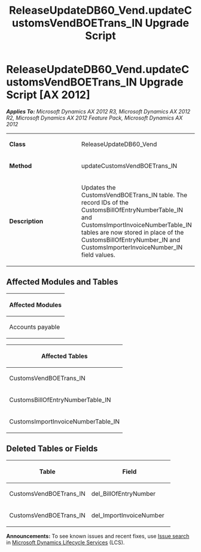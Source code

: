 ﻿---
title: ReleaseUpdateDB60_Vend.updateCustomsVendBOETrans_IN Upgrade Script
TOCTitle: ReleaseUpdateDB60_Vend.updateCustomsVendBOETrans_IN Upgrade Script
ms:assetid: 7de0675b-db2a-8404-2779-9774d6738543
ms:mtpsurl: https://msdn.microsoft.com/en-us/library/JJ719501(v=AX.60)
ms:contentKeyID: 49709291
ms.date: 05/18/2015
mtps_version: v=AX.60
---

# ReleaseUpdateDB60\_Vend.updateCustomsVendBOETrans\_IN Upgrade Script [AX 2012]


_**Applies To:** Microsoft Dynamics AX 2012 R3, Microsoft Dynamics AX 2012 R2, Microsoft Dynamics AX 2012 Feature Pack, Microsoft Dynamics AX 2012_

<table>
<colgroup>
<col style="width: 50%" />
<col style="width: 50%" />
</colgroup>
<tbody>
<tr class="odd">
<td><p><strong>Class</strong></p></td>
<td><p>ReleaseUpdateDB60_Vend</p></td>
</tr>
<tr class="even">
<td><p><strong>Method</strong></p></td>
<td><p>updateCustomsVendBOETrans_IN</p></td>
</tr>
<tr class="odd">
<td><p><strong>Description</strong></p></td>
<td><p>Updates the CustomsVendBOETrans_IN table. The record IDs of the CustomsBillOfEntryNumberTable_IN and CustomsImportInvoiceNumberTable_IN tables are now stored in place of the CustomsBillOfEntryNumber_IN and CustomsImporterInvoiceNumber_IN field values.</p></td>
</tr>
</tbody>
</table>


## Affected Modules and Tables

<table>
<colgroup>
<col style="width: 100%" />
</colgroup>
<thead>
<tr class="header">
<th><p>Affected Modules</p></th>
</tr>
</thead>
<tbody>
<tr class="odd">
<td><p>Accounts payable</p></td>
</tr>
</tbody>
</table>


<table>
<colgroup>
<col style="width: 100%" />
</colgroup>
<thead>
<tr class="header">
<th><p>Affected Tables</p></th>
</tr>
</thead>
<tbody>
<tr class="odd">
<td><p>CustomsVendBOETrans_IN</p></td>
</tr>
<tr class="even">
<td><p>CustomsBillOfEntryNumberTable_IN</p></td>
</tr>
<tr class="odd">
<td><p>CustomsImportInvoiceNumberTable_IN</p></td>
</tr>
</tbody>
</table>


## Deleted Tables or Fields

<table>
<colgroup>
<col style="width: 50%" />
<col style="width: 50%" />
</colgroup>
<thead>
<tr class="header">
<th><p>Table</p></th>
<th><p>Field</p></th>
</tr>
</thead>
<tbody>
<tr class="odd">
<td><p>CustomsVendBOETrans_IN</p></td>
<td><p>del_BillOfEntryNumber</p></td>
</tr>
<tr class="even">
<td><p>CustomsVendBOETrans_IN</p></td>
<td><p>del_ImportInvoiceNumber</p></td>
</tr>
</tbody>
</table>

  
**Announcements:** To see known issues and recent fixes, use [Issue search](http://go.microsoft.com/fwlink/?linkid=389258) in [Microsoft Dynamics Lifecycle Services](http://go.microsoft.com/fwlink/?linkid=306505) (LCS).

